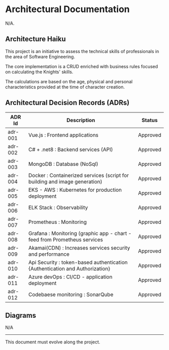 # Architectural Documentation

N/A.

## Architecture Haiku

This project is an initiative to assess the technical skills of professionals in the area of ​​Software Engineering.

The core implementation is a CRUD enriched with business rules focused on calculating the Knights' skills.

The calculations are based on the age, physical and personal characteristics provided at the time of character creation.

## Architectural Decision Records (ADRs)

| ADR Id      | Description                                                                              | Status    |
|-------------|------------------------------------------------------------------------------------------|-----------|
| adr-001     | Vue.js               : Frontend applications                                             | Approved  |
| adr-002     | C# + .net8           : Backend services (API)                                            | Approved  |
| adr-003     | MongoDB              : Database (NoSql)                                                  | Approved  |
| adr-004     | Docker               : Containerized services (script for building and image generation) | Approved  |
| adr-005     | EKS - AWS            : Kubernetes for production deployment                              | Approved  |
| adr-006     | ELK Stack            : Observability                                                     | Approved  |
| adr-007     | Prometheus           : Monitoring                                                        | Approved  |
| adr-008     | Grafana              : Monitoring (graphic app - chart - feed from Prometheus services   | Approved  |
| adr-009     | Akamai(CDN)          : Increases services security and performance                       | Approved  |
| adr-010     | Api Security         : token-based authentication {Authentication and Authorization}     | Approved  |
| adr-011     | Azure devOps         : CI/CD - application deployment                                    | Approved  |
| adr-012     | Codebaese monitoring : SonarQube                                                         | Approved  |

## Diagrams

N/A

---

This document must evolve along the project.